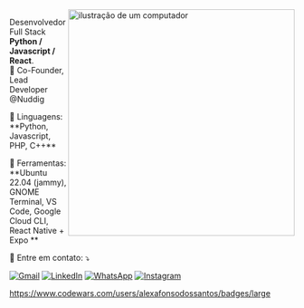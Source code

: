 <img src="https://raw.githubusercontent.com/MicaelliMedeiros/micaellimedeiros/master/image/computer-illustration.png" alt="ilustração de um computador" min-width="400px" max-width="400px" width="400px" align="right">

<p align="left"> 
  Desenvolvedor Full Stack <strong>Python / Javascript / React</strong>.<br>
  📖 Co-Founder, Lead Developer @Nuddig
</p>

<p align="left">
  🦄 Linguagens: **Python, Javascript, PHP, C++**
</p>

<p align="left">
  💼 Ferramentas: **Ubuntu 22.04 (jammy), GNOME Terminal, VS Code, Google Cloud CLI, React Native + Expo **
</p>

<p align="left">
  💌 Entre em contato: ⤵️
</p>

<p align="left">
  <a href="mailto:aa.santos95@gmail.com" title="Gmail">
  <img src="https://img.shields.io/badge/-Gmail-FF0000?style=flat-square&labelColor=FF0000&logo=gmail&logoColor=white&link=LINK-DO-SEU-GMAIL" alt="Gmail"/></a>
  <a href="https://www.linkedin.com/in/alex-afonso-dos-santos/" title="LinkedIn">
  <img src="https://img.shields.io/badge/-Linkedin-0e76a8?style=flat-square&logo=Linkedin&logoColor=white&link=LINK-DO-SEU-LINKEDIN" alt="LinkedIn"/></a>
  <a href="https://api.whatsapp.com/send?phone=5519994031070" title="WhatsApp">
  <img src="https://img.shields.io/badge/-WhatsApp-25d366?style=flat-square&labelColor=25d366&logo=whatsapp&logoColor=white&link=API-DO-SEU-WHATSAPP" alt="WhatsApp"/></a>
  <a href="https://instagram.com/thebluesbassman" title="Instagram">
  <img src="https://img.shields.io/badge/-Instagram-DF0174?style=flat-square&labelColor=DF0174&logo=instagram&logoColor=white&link=LINK-DO-SEU-INSTAGRAM" alt="Instagram"/></a>
</p>

https://www.codewars.com/users/alexafonsodossantos/badges/large

